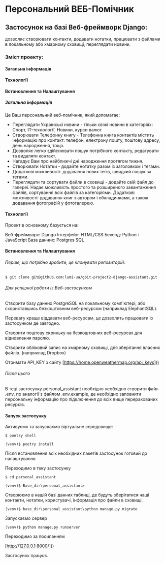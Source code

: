 # **Персональний ВЕБ-Помічник**

## Застосунок на базі Веб-фреймворк Django:

дозволяє створювати контакти, додавати нотатки, працювати з файлами в локальному або хмарному сховищі, переглядати новини.

### Зміст проекту:

#### Загальна інформація

#### Технології

#### Встановлення та Налаштування

##### Загальна інформація

Це Ваш персональний веб-помічник, який допомагає:
- Переглядати Українські новини - тільки свіжі новини в категоріях: Спорт, IT-технології, Новини, курси валют
- Створювати Телефонну книгу - Телефонна книга контактів містить інформацію про контакт: телефон, електрону пошту, поштову адресу, день народження, тощо. 
- Дозволяє легко здійснювати пошук потрібного контакту, редагувати та видаляти контакт.
- Нагадує Вам про найближчі дні народження протягом тижня.
- Створювати Нотатки - додайте нотатку разом із заголовком і тегами. 
- Додаткові можливості: додавання нових тегів, швидкий пошук за тегами.
- Переглядати та сортувати файли в сховищі - додайте свій файл до галереї. Надає можливість простого та розширеного завантаження файлів, сортування всіх файлів за категоріями. Додаткові можливості: додавання книг з автором і обкладинками, а також додавання фотографій у фотогалерею.

#### Технології

Проект в основному базується на:

Веб-фреймворк: Django
Інтерфейс: HTML/CSS
Бекенд: Python і JavaScript
База данних: Postgres SQL

#### Встановлення та Налаштування

###### Перше, що потрібно зробити, це клонувати репозиторій:

`$ git clone git@github.com:lumi-ua/goit-project2-django-assistant.git`

###### Для успішної роботи із Веб-застосунком 

Створити базу данних PostgreSQL на локальному комп'ютері, або скориставшись безкоштовним веб-ресурсом (наприклад ElephantSQL).

Перевагу краще віддавати веб-ресурсам, це дозволить працювати із застосунком де завгодно.

Створити поштову скриньку на безкоштовних веб-ресурсах для відновлення паролю.

Створити обліковий запис на хмарному сховищі, для зберігання власних файлів. (наприклад Dropbox)

Отримати API_KEY з сайту [https://home.openweathermap.org/api_keys]() 

###### Після цього 

В теці застосунку personal_assistant необхідно необхідно створити файл .env, по аналогії з файлом .env.example, де необхідно 
заповнити персональну інформацію про підключення до всіх вище перерахованих ресурсів.

#### Запуск застосунку
Активуємо та запускаємо віртуальне середовище:

`$ poetry shell`

`(venv)$ poetry install`

Після встановлення всіх необхідних пакетів застосунок готовий до налаштування

Переходимо в теку застосунку

`$ cd personal_assistant`

`(venv)$ Base_dir\personal_assistant>`

Створюємо в нашій базі данних таблиці, де будуть зберігатися наші контакти, нотатки, користувачі, інформація про файли в сховищі.

`(venv)$ base_dir\personal_assistant\python manage.py migrate`

Запускаємо сервер 

`(venv)$ python manage.py runserver`

Переходимо за посиланням

[http://127.0.0.1:8000/]()

Застосунок працює.
